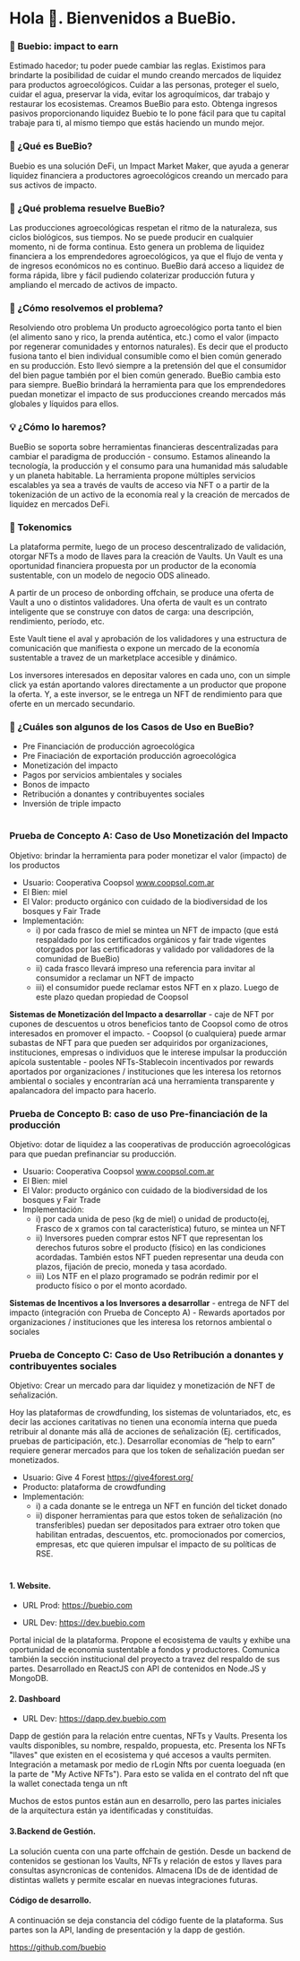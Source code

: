 # Hola 👋. Bienvenidos a BueBio.

### 🌳 Buebio: impact to earn
Estimado hacedor; tu poder puede cambiar las reglas.
Existimos para brindarte la posibilidad de cuidar el mundo creando mercados de liquidez para productos agroecológicos.
Cuidar a las personas, proteger el suelo, cuidar el agua, preservar la vida, evitar los agroquímicos, dar trabajo y restaurar los ecosistemas. Creamos BueBio para esto.
Obtenga ingresos pasivos proporcionando liquidez
Buebio te lo pone fácil para que tu capital trabaje para ti, al mismo tiempo que estás haciendo un mundo mejor.

### 🔭 ¿Qué es BueBio?
Buebio es una solución DeFi, un Impact Market Maker, que ayuda a generar liquidez financiera a productores agroecológicos creando un mercado para sus activos de impacto.

### 🌱 ¿Qué problema resuelve BueBio?
Las producciones agroecológicas respetan el ritmo de la naturaleza, sus ciclos biológicos, sus tiempos. No se puede producir en cualquier momento, ni de forma continua. Esto genera un problema de liquidez financiera a los emprendedores agroecológicos, ya que el flujo de venta y de ingresos económicos no es continuo.
BueBio dará acceso a liquidez de forma rápida, libre y fácil pudiendo colaterizar producción futura y ampliando el mercado de activos de impacto.

### 🤔 ¿Cómo resolvemos el problema?
Resolviendo otro problema
Un producto agroecológico porta tanto el bien (el alimento sano y rico, la prenda auténtica, etc.) como el valor (impacto por regenerar comunidades y entornos naturales). Es decir que el producto fusiona tanto el bien individual consumible como el bien común generado en su producción. Esto llevó siempre a la pretensión del que el consumidor del bien pague también por el bien común generado. BueBio cambia esto para siempre.
BueBio brindará la herramienta para que los emprendedores puedan monetizar el impacto de sus producciones creando mercados más globales y líquidos para ellos. 

### 💡 ¿Cómo lo haremos?
BueBio se soporta sobre herramientas financieras descentralizadas para cambiar el paradigma de producción - consumo. Estamos alineando la tecnología, la producción y el consumo para una humanidad más saludable y un planeta habitable. La herramienta propone múltiples servicios escalables ya sea a través de vaults de acceso via NFT o a partir de la tokenización de un activo de la economía real y la creación de mercados de liquidez en mercados DeFi.

### 🤑 Tokenomics
La plataforma permite, luego de un proceso descentralizado de validación, otorgar NFTs a modo de llaves para la creación de Vaults. Un Vault es una oportunidad financiera propuesta por un productor de la economía sustentable, con un modelo de negocio ODS alineado.

A partir de un proceso de onbording offchain, se produce una oferta de Vault a uno o distintos validadores. Una oferta de vault es un contrato inteligente que se construye con datos de carga: una descripción, rendimiento, período, etc.

Este Vault tiene el aval y aprobación de los validadores y una estructura de comunicación que manifiesta o expone un mercado de la economía sustentable a travez de un marketplace accesible y dinámico.

Los inversores interesados en depositar valores en cada uno, con un simple click ya están aportando valores directamente a un productor que propone la oferta. Y, a este inversor, se le entrega un NFT de rendimiento para que oferte en un mercado secundario.

### 🚀 ¿Cuáles son algunos de los Casos de Uso en BueBio?
- Pre Financiación de producción agroecológica
- Pre Finaciación de exportación producción agroecológica
- Monetización del impacto
- Pagos por servicios ambientales y sociales
- Bonos de impacto
- Retribución a donantes y contribuyentes sociales
- Inversión de triple impacto

#

### Prueba de Concepto A: Caso de Uso Monetización del Impacto
Objetivo: brindar la herramienta para poder monetizar el valor (impacto) de los productos
- Usuario: Cooperativa Coopsol www.coopsol.com.ar
- El Bien: miel 
- El Valor: producto orgánico con cuidado de la biodiversidad de los bosques y Fair Trade
- Implementación:
    - i) por cada frasco de miel se mintea un NFT de impacto (que está respaldado por los certificados orgánicos y fair trade vigentes otorgados por las certificadoras y validado por validadores de la comunidad de BueBio)
    - ii) cada frasco llevará impreso una referencia para invitar al consumidor a reclamar un NFT de impacto
    - iii) el consumidor puede reclamar estos NFT en x plazo. Luego de este plazo quedan propiedad de Coopsol
  
 **Sistemas de Monetización del Impacto a desarrollar**
    - caje de NFT por cupones de descuentos u otros beneficios tanto de Coopsol como de otros interesados en promover el impacto.
    - Coopsol (o cualquiera) puede armar subastas de NFT para que pueden ser adquiridos por organizaciones, instituciones, empresas o individuos que le interese impulsar la producción apícola sustentable
    - pooles NFTs-Stablecoin incentivados por rewards aportados por organizaciones / instituciones que les interesa los retornos ambiental o sociales y encontrarían acá una herramienta transparente y apalancadora del impacto para hacerlo.

### Prueba de Concepto B: caso de uso Pre-financiación de la producción
Objetivo: dotar de liquidez a las cooperativas de producción agroecológicas para que puedan prefinanciar su producción.
- Usuario: Cooperativa Coopsol www.coopsol.com.ar
- El Bien: miel 
- El Valor: producto orgánico con cuidado de la biodiversidad de los bosques y Fair Trade
- Implementación: 
    - i) por cada unida de peso (kg de miel) o unidad de producto(ej, Frasco de x gramos con tal característica) futuro, se mintea un NFT
    - ii) Inversores pueden comprar estos NFT que representan los derechos futuros sobre el producto (físico) en las condiciones acordadas. También estos NFT pueden representar una deuda con plazos, fijación de precio, moneda y tasa acordado.
    - iii) Los NTF en el plazo programado se podrán redimir por el producto físico o por el monto acordado.  

**Sistemas de Incentivos a los Inversores a desarrollar**
    - entrega de NFT del impacto (integración con Prueba de Concepto A)
    - Rewards aportados por organizaciones / instituciones que les interesa los retornos ambiental o sociales

### Prueba de Concepto C: Caso de Uso Retribución a donantes y contribuyentes sociales
Objetivo: Crear un mercado para dar liquidez y monetización de NFT de señalización.

Hoy las plataformas de crowdfunding, los sistemas de voluntariados, etc, es decir las acciones caritativas no tienen una economía interna que pueda retribuir al donante más allá de acciones de señalización (Ej. certificados, pruebas de participación, etc.). Desarrollar economías de “help to earn” requiere generar mercados para que los token de señalización puedan ser monetizados.
- Usuario: Give 4 Forest https://give4forest.org/ 
- Producto: plataforma de crowdfunding 
- Implementación:
    - i) a cada donante se le entrega un NFT en función del ticket donado
    - ii) disponer herramientas para que estos token de señalización (no transferibles) puedan ser depositados para extraer otro token que habilitan entradas, descuentos, etc. promocionados por comercios, empresas, etc que quieren impulsar el impacto de su políticas de RSE.

#

#### 1. Website.

- URL Prod: https://buebio.com

- URL Dev:  https://dev.buebio.com

Portal inicial de la plataforma. Propone el ecosistema de vaults y exhibe una oportunidad de economia sustentable a fondos y productores.
Comunica también la sección institucional del proyecto a travez del respaldo de sus partes.
Desarrollado en ReactJS con API de contenidos en Node.JS y MongoDB.

#### 2. Dashboard

- URL Dev: https://dapp.dev.buebio.com

Dapp de gestión para la relación entre cuentas, NFTs y Vaults. Presenta los vaults disponibles, su nombre, respaldo, propuesta, etc. Presenta los NFTs "llaves" que existen en el ecosistema y qué accesos a vaults permiten. Integración a metamask por medio de rLogin
Nfts por cuenta loeguada (en la parte de "My Active NFTs"). Para esto se valida en el contrato del nft que la wallet conectada tenga un nft

Muchos de estos puntos están aun en desarrollo, pero las partes iniciales de la arquitectura están ya identificadas y constituídas.

#### 3.Backend de Gestión.

La solución cuenta con una parte offchain de gestión. Desde un backend de contenidos se gestionan los Vaults, NFTs y relación de estos y llaves para consultas asyncronicas de contenidos.
Almacena IDs de de identidad de distintas wallets y permite escalar en nuevas integraciones futuras.

#### Código de desarrollo.

A continuación se deja constancia del código fuente de la plataforma. Sus partes son la API, landing de presentación y la dapp de gestión.

https://github.com/buebio
